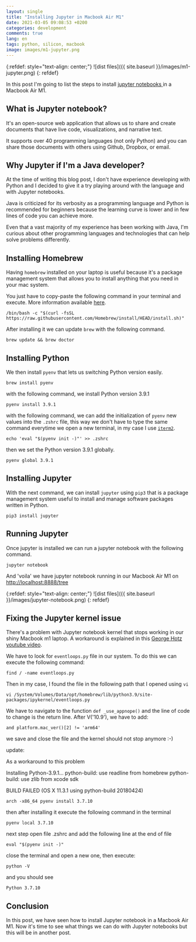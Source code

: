 ```yaml
---
layout: single
title: "Installing Jupyter in Macbook Air M1"
date: 2021-03-05 09:08:53 +0200
categories: development
comments: true
lang: en
tags: python, silicon, macbook
image: images/m1-jupyter.png
---
```


{:refdef: style="text-align: center;"}
![dist files]({{ site.baseurl }}/images/m1-jupyter.png)
{: refdef}

In this post I'm going to list the steps to install <a href="https://jupyter.org/">jupyter notebooks </a>  in a Macbook Air M1. 

What is Jupyter notebook?
--------------------------
It's an open-source web application that allows us to share and create documents that have live code, visualizations, and narrative text.

It supports over 40 programming languages (not only Python) and you can share those documents with others using Github, Dropbox, or email.

Why Jupyter if I'm a Java developer? 
------------------------------------
At the time of writing this blog post, I don't have experience developing with Python and I decided to give it a try playing around with the language and with Jupyter notebooks. 

Java is criticized for its verbosity as a programming language and Python is recommended for beginners because the learning curve is lower and in few lines of code you can achieve more.

Even that a vast majority of my experience has been working with Java, I'm curious about other programming languages and technologies that can help solve problems differently.

Installing Homebrew
-------------------------
Having `homebrew` installed on your laptop is useful because it's a package management system that allows you to install anything that you need in your mac system. 

You just have to copy-paste the following command in your terminal and execute. More information available <a href="https://brew.sh/">here</a>.

```console
/bin/bash -c "$(curl -fsSL https://raw.githubusercontent.com/Homebrew/install/HEAD/install.sh)"
```
After installing it we can update `brew` with the following command.

```console
brew update && brew doctor
```

Installing Python
-------------------------
We then install `pyenv` that lets us switching Python version easily. 

```console
brew install pyenv 
```

with the following command, we install Python version 3.9.1 

```console
pyenv install 3.9.1
```

with the following command, we can add the initialization of `pyenv` new values into the `.zshrc` file, this way we don't have to type the same command everytime we open a new terminal, in my case I use <a href="https://iterm2.com/">`iterm2`</a>.

```console
echo 'eval "$(pyenv init -)"' >> .zshrc
```
then we set the Python version 3.9.1 globally.

```console
pyenv global 3.9.1
```

Installing Jupyter
-------------------------
With the next command, we can install `jupyter` using `pip3` that is a package management system useful to install and manage software packages written in Python.

```console
pip3 install jupyter
```

Running Jupyter
-------------------------
Once jupyter is installed we can run a jupyter notebook with the following command.

```console
jupyter notebook
```
And 'voila' we have jupyter notebook running in our Macbook Air M1 on <a href="http://localhost:8888/tree">http://localhost:8888/tree</a>

{:refdef: style="text-align: center;"}
![dist files]({{ site.baseurl }}/images/jupyter-notebook.png)
{: refdef}

Fixing the Jupyter kernel issue
----------------------------------- 
There's a problem with Jupyter notebook kernel that stops working in our shiny Macbook m1 laptop. A workaround is explained in this <a href="https://www.youtube.com/watch?v=mwmke957ki4&feature=youtu.be&t=2740">George Hotz youtube video</a>.

We have to look for `eventloops.py` file in our system. To do this we can execute the following command:

```console
find / -name eventloops.py
```

Then in my case, I found the file in the following path that I opened using `vi` 

```console
vi /System/Volumes/Data/opt/homebrew/lib/python3.9/site-packages/ipykernel/eventloops.py
```

We have to navigate to the function `def _use_appnope()` and the line of code to change is the return line. After V('10.9'), we have to add: 

```console
and platform.mac_ver()[2] != 'arm64'
```
we save and close the file and the kernel should not stop anymore :-)

update:

As a workaround to this problem 

Installing Python-3.9.1...
python-build: use readline from homebrew
python-build: use zlib from xcode sdk

BUILD FAILED (OS X 11.3.1 using python-build 20180424)

```console
arch -x86_64 pyenv install 3.7.10
```

then after installing it execute the following command in the terminal

```console
pyenv local 3.7.10
```

next step open file .zshrc and add the following line at the end of file

```console
eval "$(pyenv init -)"
```

close the terminal and open a new one, then execute:

```console
python -V
```

and you should see 

```console
Python 3.7.10
```

Conclusion
------------------------
In this post, we have seen how to install Jupyter notebook in a Macbook Air M1. Now it's time to see what things we can do with Jupyter notebooks but this will be in another post.



